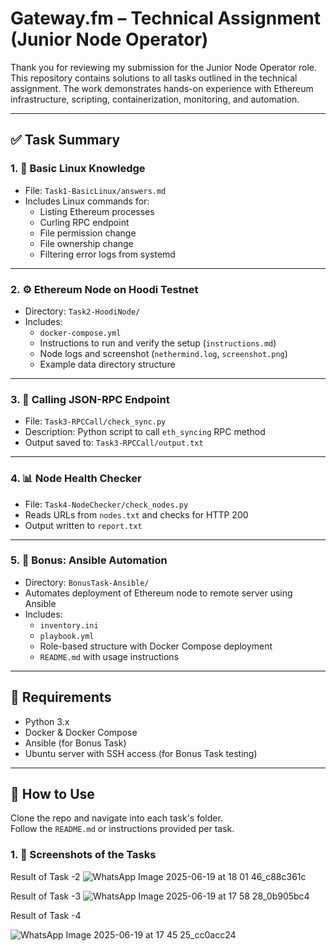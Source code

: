 # Gateway.fm – Technical Assignment (Junior Node Operator)

Thank you for reviewing my submission for the Junior Node Operator role. This repository contains solutions to all tasks outlined in the technical assignment. The work demonstrates hands-on experience with Ethereum infrastructure, scripting, containerization, monitoring, and automation.

---



## ✅ Task Summary

### 1. 🐧 Basic Linux Knowledge
- File: `Task1-BasicLinux/answers.md`
- Includes Linux commands for:
  - Listing Ethereum processes
  - Curling RPC endpoint
  - File permission change
  - File ownership change
  - Filtering error logs from systemd

---

### 2. ⚙️ Ethereum Node on Hoodi Testnet
- Directory: `Task2-HoodiNode/`
- Includes:
  - `docker-compose.yml`
  - Instructions to run and verify the setup (`instructions.md`)
  - Node logs and screenshot (`nethermind.log`, `screenshot.png`)
  - Example data directory structure

---

### 3. 📡 Calling JSON-RPC Endpoint
- File: `Task3-RPCCall/check_sync.py`
- Description: Python script to call `eth_syncing` RPC method
- Output saved to: `Task3-RPCCall/output.txt`

---

### 4. 📊 Node Health Checker
- File: `Task4-NodeChecker/check_nodes.py`
- Reads URLs from `nodes.txt` and checks for HTTP 200
- Output written to `report.txt`

---

### 5. 🚀 Bonus: Ansible Automation
- Directory: `BonusTask-Ansible/`
- Automates deployment of Ethereum node to remote server using Ansible
- Includes:
  - `inventory.ini`
  - `playbook.yml`
  - Role-based structure with Docker Compose deployment
  - `README.md` with usage instructions

---

## 🔧 Requirements

- Python 3.x
- Docker & Docker Compose
- Ansible (for Bonus Task)
- Ubuntu server with SSH access (for Bonus Task testing)

---

## 📎 How to Use

Clone the repo and navigate into each task's folder.  
Follow the `README.md` or instructions provided per task.











### 1. 🐧 Screenshots of the Tasks





Result of Task -2 
![WhatsApp Image 2025-06-19 at 18 01 46_c88c361c](https://github.com/user-attachments/assets/483e1f2a-c4be-49a2-b2df-59a04073c5be)









Result of Task -3
![WhatsApp Image 2025-06-19 at 17 58 28_0b905bc4](https://github.com/user-attachments/assets/f00eeb71-4f30-4f4b-a383-bfcc024c902c)
 



















Result of Task -4

![WhatsApp Image 2025-06-19 at 17 45 25_cc0acc24](https://github.com/user-attachments/assets/c2821e09-bff1-4881-b63b-ca5ae413208b)

